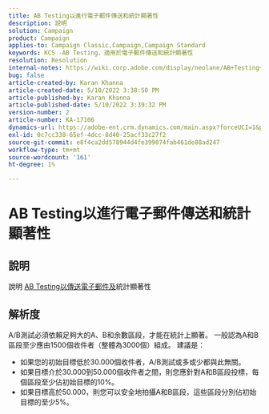 ```yaml
---
title: AB Testing以進行電子郵件傳送和統計顯著性
description: 說明
solution: Campaign
product: Campaign
applies-to: Campaign Classic,Campaign,Campaign Standard
keywords: KCS -AB Testing，適用於電子郵件傳送和統計顯著性
resolution: Resolution
internal-notes: https://wiki.corp.adobe.com/display/neolane/AB+Testing+for+Email+Deliveries
bug: false
article-created-by: Karan Khanna
article-created-date: 5/10/2022 3:38:50 PM
article-published-by: Karan Khanna
article-published-date: 5/10/2022 3:39:32 PM
version-number: 2
article-number: KA-17106
dynamics-url: https://adobe-ent.crm.dynamics.com/main.aspx?forceUCI=1&pagetype=entityrecord&etn=knowledgearticle&id=0e926246-77d0-ec11-a7b5-00224809c556
exl-id: 0c7cc338-65ef-4dcc-8d40-25acf33c27f2
source-git-commit: e8f4ca2dd578944d4fe399074fab461de88ad247
workflow-type: tm+mt
source-wordcount: '161'
ht-degree: 1%

---
```


# AB Testing以進行電子郵件傳送和統計顯著性

## 說明


說明 [AB Testing以傳送電子郵件及](https://wiki.corp.adobe.com/display/neolane/AB+Testing+for+Email+Deliveries)統計顯著性


## 解析度


A/B測試必須依賴足夠大的A、B和余數區段，才能在統計上顯著。 一般認為A和B區段至少應由1500個收件者（整體為3000個）組成。 建議是：

- 如果您的初始目標低於30.000個收件者，A/B測試或多或少都與此無關。
- 如果目標介於30.000到50.000個收件者之間，則您應針對A和B區段投標，每個區段至少佔初始目標的10%。
- 如果目標高於50.000，則您可以安全地拍攝A和B區段，這些區段分別佔初始目標的至少5%。

